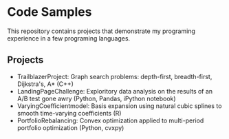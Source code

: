 # Code Samples

This repository contains projects that demonstrate my programing experience in a few programing languages.

## Projects
* TrailblazerProject: Graph search problems: depth-first, breadth-first, Dijkstra's, A* (C++)
* LandingPageChallenge: Exploritory data analysis on the results of an A/B test gone awry (Python, Pandas, iPython notebook)
* VaryingCoefficientmodel:  Basis expansion using natural cubic splines to smooth time-varying coefficients (R)
* PortfolioRebalancing: Convex optimization applied to multi-period portfolio optimization (Python, cvxpy)
